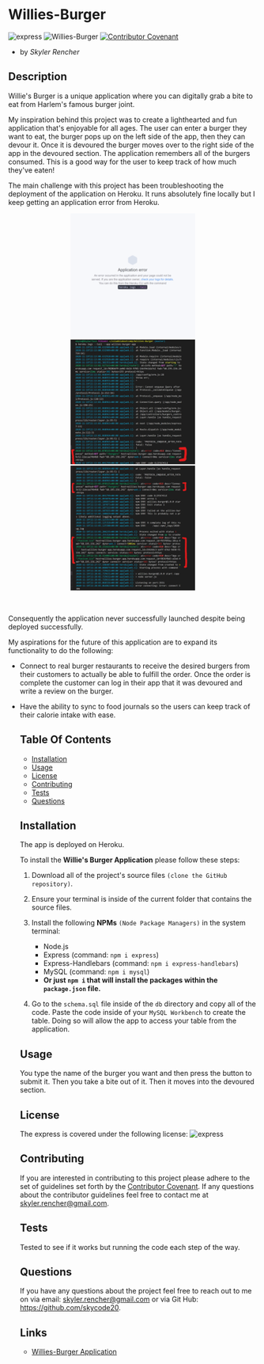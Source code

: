 # Willies-Burger

  ![express](https://img.shields.io/npm/l/express)
  ![Willies-Burger](https://img.shields.io/github/languages/top/skycode20/Willies-Burger)
  [![Contributor Covenant](https://img.shields.io/badge/Contributor%20Covenant-v2.0%20adopted-ff69b4.svg)](code_of_conduct.md)

  - by *Skyler Rencher*
  
  ## Description    

  Willie's Burger is a unique application where you can digitally grab a bite to eat from Harlem's famous burger joint. 

  My inspiration behind this project was to create a lighthearted and fun application that's enjoyable for all ages. The user can enter a burger they want to eat, the burger pops up on the left side of the app, then they can devour it. Once it is devoured the burger moves over to the right side of the app in the devoured section. The application remembers all of the burgers consumed. This is a good way for the user to keep track of how much they've eaten!

  The main challenge with this project has been troubleshooting the deployment of the application on Heroku. It runs absolutely fine locally but I keep getting an application error from Heroku. 
    <br>    
  <p align=center>
    <img src="public\assets\images\apperror.png" alt="picture of the application error pagee for Willie's Burgers." width= 50% height= 50%>
    <img src="public\assets\images\herokulog1.jpg" alt="picture of the heroku log." width= 50% height= 50%>
    <img src="public\assets\images\herokulog2.jpg" alt="picture of the heroku log." width= 50% height= 50%>
  </p>
  <br>

Consequently the application never successfully launched despite being deployed successfully. 

My aspirations for the future of this application are to expand its functionality to do the following:
- Connect to real burger restaurants to receive the desired burgers from their customers to actually be able to fulfill the order. Once the order is complete the customer can log in their app that it was devoured and write a review on the burger.
- Have the ability to sync to food journals so the users can keep track of their calorie intake with ease.

  ## Table Of Contents    

  * [Installation](#installation)
  * [Usage](#usage)
  * [License](#license)
  * [Contributing](#contributing)
  * [Tests](#tests)
  * [Questions](#questions)
  
  ## Installation    

  The app is deployed on Heroku.

  To install the **Willie's Burger Application** please follow these steps:

  1. Download all of the project's source files `(clone the GitHub repository)`.
  2. Ensure your terminal is inside of the current folder that contains the source files.
  3. Install the following **NPMs** `(Node Package Managers)` in the system terminal:
        * Node.js
        * Express (command: ```npm i express```)
        * Express-Handlebars (command: ```npm i express-handlebars```)
        * MySQL (command: ```npm i mysql```)
        * **Or just ```npm i``` that will install the packages within the `package.json` file.**

  4. Go to the `schema.sql` file inside of the `db` directory and copy all of the code. Paste the code inside of your `MySQL Workbench` to create the table. Doing so will allow the app to access your table from the application.

  ## Usage    

  You type the name of the burger you want and then press the button to submit it. Then you take a bite out of it. Then it moves into the devoured section.

  ## License    

  The express is covered under the following license: ![express](https://img.shields.io/npm/l/express)

  ## Contributing     

  If you are interested in contributing to this project please adhere to the set of guidelines set forth by the [Contributor Covenant](https://www.contributor-covenant.org/version/2/0/code_of_conduct/). If any questions about the contributor guidelines feel free to contact me at skyler.rencher@gmail.com.

      
  

  ## Tests    

  Tested to see if it works but running the code each step of the way.

  ## Questions    

  If you have any questions about the project feel free to reach out to me on via email: skyler.rencher@gmail.com or via Git Hub: https://github.com/skycode20.
  
  ## Links

  * [Willies-Burger Application](https://github.com/skycode20/Willies-Burger)

